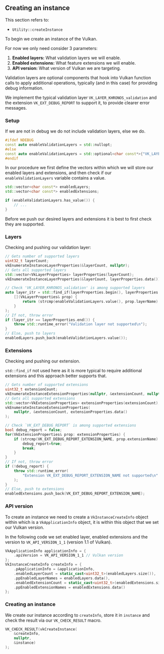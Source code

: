 ## Creating an instance

This section refers to:
- `Utility::createInstance`

To begin we create an instance of the Vulkan.

For now we only need consider 3 parameters:

1. **Enabled layers:** What validation layers we will enable.
2. **Enabled extensions:** What feature extensions we will enable.
3. **API version:** What version of Vulkan we are targeting.

Validation layers are optional components that hook into Vulkan function calls to apply additional operations, typically (and in this case) for providing debug information.

We implement the typical validation layer `VK_LAYER_KHRONOS_validation` and the extension `VK_EXT_DEBUG_REPORT` to support it, to provide clearer error messages.

### Setup

If we are not in debug we do not include validation layers, else we do.

```cpp
#ifdef NDEBUG
const auto enableValidationLayers = std::nullopt;
#else
const auto enableValidationLayers = std::optional<char const*>{"VK_LAYER_KHRONOS_validation"};
#endif
```

In our procedure we first define the vectors within which we will store our enabled layers and extensions, and then check if our `enableValidationLayers` variable contains a value.

```cpp
std::vector<char const*> enabledLayers;
std::vector<char const*> enabledExtensions;

if (enableValidationLayers.has_value()) {
    // ...
}
```

Before we push our desired layers and extensions it is best to first check they are supported.

### Layers

Checking and pushing our validation layer:

```cpp
// Gets number of supported layers
uint32_t layerCount;
vkEnumerateInstanceLayerProperties(&layerCount, nullptr);
// Gets all supported layers
std::vector<VkLayerProperties> layerProperties(layerCount);
vkEnumerateInstanceLayerProperties(&layerCount, layerProperties.data());

// Check 'VK_LAYER_KHRONOS_validation' is among supported layers
auto layer_itr = std::find_if(layerProperties.begin(), layerProperties.end(), 
    [](VkLayerProperties& prop) {
        return (strcmp(enableValidationLayers.value(), prop.layerName) == 0);
    }
);
// If not, throw error
if (layer_itr == layerProperties.end()) {
    throw std::runtime_error("Validation layer not supported\n");
}
// Else, push to layers
enabledLayers.push_back(enableValidationLayers.value());
```

### Extensions

Checking and pushing our extension.

`std::find_if` not used here as it is more typical to require additional extensions and this approach better supports that.

```cpp
// Gets number of supported extensions
uint32_t extensionCount;
vkEnumerateInstanceExtensionProperties(nullptr, &extensionCount, nullptr);
// Gets all supported extensions
std::vector<VkExtensionProperties> extensionProperties(extensionCount);
vkEnumerateInstanceExtensionProperties(
    nullptr, &extensionCount, extensionProperties.data()
);

// Check `VK_EXT_DEBUG_REPORT` is among supported extensions
bool debug_report = false;
for(VkExtensionProperties& prop: extensionProperties) {
    if (strcmp(VK_EXT_DEBUG_REPORT_EXTENSION_NAME, prop.extensionName) == 0) { 
        debug_report=true;
        break;
    }
}
// If not, throw error
if (!debug_report) {
    throw std::runtime_error(
        "Extension VK_EXT_DEBUG_REPORT_EXTENSION_NAME not supported\n"
    );
}
// Else, push to extensions
enabledExtensions.push_back(VK_EXT_DEBUG_REPORT_EXTENSION_NAME);
```

### API version

To create an instance we need to create a `VkInstanceCreateInfo` object within which is a `VkApplicationInfo` object, it is within this object that we set our Vulkan version.

In the following code we set enabled layer, enabled extensions and the version to `VK_API_VERSION_1_1` (version 1.1 of Vulkan).

```cpp
VkApplicationInfo applicationInfo = {
    .apiVersion = VK_API_VERSION_1_1 // Vulkan version
};
VkInstanceCreateInfo createInfo = {
    .pApplicationInfo = &applicationInfo,
    .enabledLayerCount = static_cast<uint32_t>(enabledLayers.size()),
    .ppEnabledLayerNames = enabledLayers.data(),
    .enabledExtensionCount = static_cast<uint32_t>(enabledExtensions.size()),
    .ppEnabledExtensionNames = enabledExtensions.data()
};
```

### Creating an instance

We create our instance according to `createInfo`, store it in `instance` and check the result via our `VK_CHECK_RESULT` macro.

```cpp
VK_CHECK_RESULT(vkCreateInstance(
    &createInfo,
    nullptr,
    &instance)
);
```